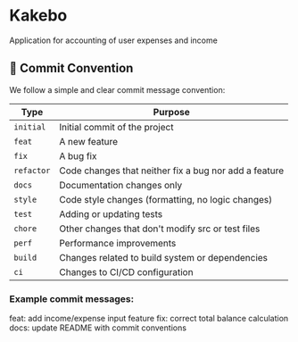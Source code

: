 # Kakebo
Application for accounting of user expenses and income

## 📝 Commit Convention

We follow a simple and clear commit message convention:

| Type       | Purpose                                                      |
|------------|--------------------------------------------------------------|
| `initial`  | Initial commit of the project                                |
| `feat`     | A new feature                                                |
| `fix`      | A bug fix                                                    |
| `refactor` | Code changes that neither fix a bug nor add a feature        |
| `docs`     | Documentation changes only                                   |
| `style`    | Code style changes (formatting, no logic changes)            |
| `test`     | Adding or updating tests                                     |
| `chore`    | Other changes that don't modify src or test files            |
| `perf`     | Performance improvements                                     |
| `build`    | Changes related to build system or dependencies              |
| `ci`       | Changes to CI/CD configuration                               |

### Example commit messages:
feat: add income/expense input feature
fix: correct total balance calculation
docs: update README with commit conventions
